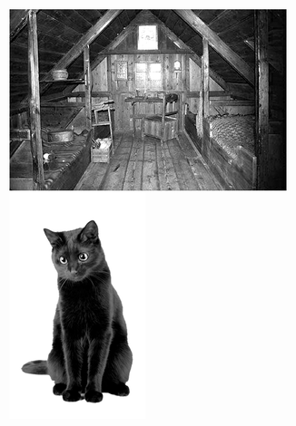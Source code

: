 <html>
<head>
<link rel="stylesheet" href="css/estilo examen.css">
</head>
<body id= "b1" >
<img id= "i2" src="img/Atico.png" >
<a href="ganaste.html">
<img id= "i12" src="img/gato_sentado.png" >
</a>
</body>
</html>
